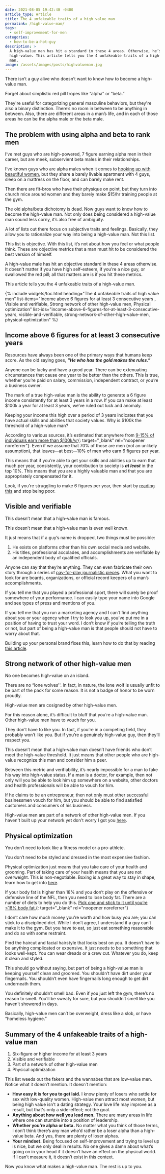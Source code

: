 ```yaml
---
date: 2021-08-05 19:42:40 -0400
article_type: Article
title: The 4 unfakeable traits of a high value man
permalink: /high-value-man/
tags:
  - self-improvement-for-men
categories:
  - how-to-be-a-hot-guy
description: >
  A high-value man has hit a standard in these 4 areas. Otherwise, he’s not
  high-value. This article tells you the 4 unfakeable traits of a high-value
  man.
image: /assets/images/posts/highvalueman.jpg
---
```

There isn’t a guy alive who doesn’t want to know how to become a high-value man.

Forget about simplistic red pill tropes like “alpha” or “beta.”

They're useful for categorizing general masculine behaviors, but they're also a binary distinction. There’s no room in between to be anything in between. Also, there are different areas in a man’s life, and in each of those areas he can be the alpha male or the beta male.

## The problem with using alpha and beta to rank men

I’ve met guys who are high-powered, 7 figure earning alpha men in their career, but are meek, subservient beta males in their relationships.

I’ve known guys who are alpha males when it comes to [hooking up with beautiful women](/how-to-be-a-high-value-woman/), but they share a barely livable apartment with 4 guys, sleep on a mattress on the floor, and can barely make rent.

Then there are fit-bros who have their physique on point, but they turn into church mice around women and they barely make $15/hr training people at the gym.

The old alpha/beta dichotomy is dead. Now guys want to know how to become the high-value man. Not only does being considered a high-value man sound less corny, it’s also free of ambiguity.

A lot of lists out there focus on subjective traits and feelings. Basically, they allow you to rationalize your way into being a high-value man. Not this list.

This list is objective. With this list, it’s not about how you feel or what people think. These are objective metrics that a man must hit to be considered the best version of himself.

A high-value male has hit an objective standard in these 4 areas otherwise. It doesn't matter if you have high self-esteem, if you're a nice guy, or swallowed the red pill; all that matters are is if you hit these metrics.

This article tells you the 4 unfakeable traits of a high-value man.

{% include widgets/toc.html heading="The 4 unfakeable traits of high value men" list-items="Income above 6 figures for at least 3 consecutive years , Visible and verifiable, Strong network of other high-value men, Physical optimization" list-ids="income-above-6-figures-for-at-least-3-consecutive-years, visible-and-verifiable, strong-network-of-other-high-value-men, physical-optimization" %}

## Income above 6 figures for at least 3 consecutive years

Resources have always been one of the primary ways that humans keep score. As the old saying goes, ***“He who has the gold makes the rules.”***

Anyone can be lucky and have a good year. There can be extenuating circumstances that cause one year to be better than the others. This is true, whether you’re paid on salary, commission, independent contract, or you’re a business owner.

The mark of a true high-value man is the ability to generate a 6 figure income consistently for at least 3 years in a row. If you can make at least $100k a year for at least 3 years, we’ve ruled out luck and anomaly.

Keeping your income this high over a period of 3 years indicates that you have actual skills and abilities that society values. Why is $100k the threshold of a high-value man?

According to various sources, it’s estimated that anywhere from [9-15% of individuals earn more than $100k/yr](https://www.quora.com/What-percentage-of-Americans-make-more-than-100-000-a-year){: target="_blank" rel="noopener noreferrer"}. Even if we assume that 70% of those are men (not an unlikely assumption), that leaves—at best—10% of men who earn 6 figures per year.

This means that if you’re able to get your skills and abilities up to earn that much per year, consistently, your contribution to society is ***at least*** in the top 10%. This means that you are a highly valuable man and that you are appropriately compensated for it.

Look, if you're struggling to make 6 figures per year, then start by [reading this](https://edlatimore.com/stop-being-poor/) and stop being poor.

## Visible and verifiable

This doesn’t mean that a high-value man is famous.

This doesn’t mean that a high-value man is even well known.

It just means that if a guy’s name is dropped, two things must be possible:

1. He exists on platforms other than his own social media and website.
2. His titles, professional accolades, and accomplishments are verifiable by an independent body of qualified officials.

Anyone can say that they’re anything. They can even fabricate their own story through a series of [pay-for-play journalistic pieces](https://www.ereleases.com/pr-fuel/pr-ethics-concerns-pay-for-play-journalism/). What you want to look for are boards, organizations, or official record keepers of a man’s accomplishments.

If you tell me that you played a professional sport, there will surely be proof somewhere of your performance. I can easily type your name into Google and see types of press and mentions of you.

If you tell me that you run a marketing agency and I can’t find anything about you or your agency when I try to look you up, you’ve put me in a position of having to trust your word. I don’t know if you’re telling the truth or not, but part of being a high-value man is that people should not have to worry about that.

Building up your personal brand fixes this, learn how to do that by reading [this article](https://edlatimore.com/how-to-build-a-personal-brand/).

## Strong network of other high-value men

No one becomes high-value on an island.

There are no “lone wolves''. In fact, in nature, the lone wolf is usually unfit to be part of the pack for some reason. It is not a badge of honor to be worn proudly.

High-value men are cosigned by other high-value men.

For this reason alone, it’s difficult to bluff that you’re a high-value man. Other high-value men have to vouch for you.

They don’t have to like you. In fact, if you’re in a competing field, they probably won’t like you. But if you’re a genuinely high-value guy, then they’ll respect you.

This doesn’t mean that a high-value man doesn’t have friends who don’t meet the high-value threshold. It just means that other people who are high-value recognize this man and consider him a peer.

Between this metric and verifiability, it’s nearly impossible for a man to fake his way into high-value status. If a man is a doctor, for example, then not only will you be able to look him up somewhere on a website, other doctors and health professionals will be able to vouch for him.

If he claims to be an entrepreneur, then not only must other successful businessmen vouch for him, but you should be able to find satisfied customers and consumers of his business.

High-value men are part of a network of other high-value men. If you haven't built up your network yet don't worry I got you [here](/how-to-network/).

## Physical optimization

You don’t need to look like a fitness model or a pro-athlete.

You don’t need to be styled and dressed in the most expensive fashion.

Physical optimization just means that you take care of your health and grooming. Part of taking care of your health means that you are not overweight. This is non-negotiable. Boxing is a great way to stay in shape, learn how to get into [here](https://edlatimore.com/how-to-get-into-boxing/).

If your body fat is higher than 18% and you don’t play on the offensive or defensive line of the NFL, then you need to lose body fat. There are a number of diets to help you do this. [Pick one and stick to it until you’re &lt;18% body fat.](https://gumroad.com/a/431682675/SfiYj){: target="_blank" rel="noopener noreferrer"}

I don’t care how much money you’re worth and how busy you are; you can stick to a disciplined diet. While I don’t agree, I understand if a guy can’t make it to the gym. But you have to eat, so just eat something reasonable and do so with some restraint.

Find the haircut and facial hairstyle that looks best on you. It doesn’t have to be anything complicated or expensive. It just needs to be something that looks well-kept. You can wear dreads or a crew cut. Whatever you do, keep it clean and styled.

This should go without saying, but part of being a high-value man is keeping yourself clean and groomed. You shouldn’t have dirt under your fingernails. You shouldn’t even have fingernails long enough to get dirt underneath them.

You definitely shouldn’t smell bad. Even if you just left the gym, there’s no reason to smell. You’ll be sweaty for sure, but you shouldn’t smell like you haven’t showered in days.

Basically, high-value men can’t be overweight, dress like a slob, or have “homeless hygiene.”

## Summary of the 4 unfakeable traits of a high-value man

1. Six-figure or higher income for at least 3 years
2. Visible and verifiable
3. Part of a network of other high-value men
4. Physical optimization

This list weeds out the fakers and the wannabes that are low-value men. Notice what it doesn’t mention. It doesn’t mention:

* **How easy it is for you to get laid.**&nbsp;I know plenty of losers who settle for sex with low-quality women. High-value men attract most women, but being high value isn't a dating strategy. Your love life may improve as a result, but that's only a side-effect; not the goal.
* **Anything about how well you lead men.** There are many areas in life where one can stumble into a position of leadership.
* **Whether you’re alpha or beta.** No matter what you think of those terms, I don’t think there’s any man who’d rather be a loser alpha than a high-value beta. And yes, there are plenty of loser alphas.
* **Your mindset.**&nbsp;Being focused on self-improvement and trying to level up is nice, but we only deal in results. No one gives a damn about what’s going on in your head if it doesn’t have an effect on the physical world. If I can’t measure it, it doesn’t exist in this context.&nbsp;

Now you know what makes a high-value man. The rest is up to you.